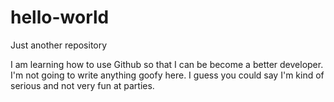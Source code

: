# hello-world
Just another repository

I am learning how to use Github so that I can be become a better developer. 
I'm not going to write anything goofy here. 
I guess you could say I'm kind of serious and not very fun at parties. 
